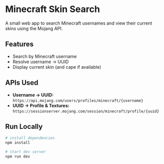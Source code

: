 # Minecraft Skin Search

A small web app to search Minecraft usernames and view their current skins using the Mojang API.

## Features
- Search by Minecraft username
- Resolve username → UUID
- Display current skin (and cape if available)

## APIs Used
- **Username → UUID:**  
  `https://api.mojang.com/users/profiles/minecraft/{username}`
- **UUID → Profile & Textures:**  
  `https://sessionserver.mojang.com/session/minecraft/profile/{uuid}`

## Run Locally
```bash
# install dependencies
npm install

# start dev server
npm run dev
